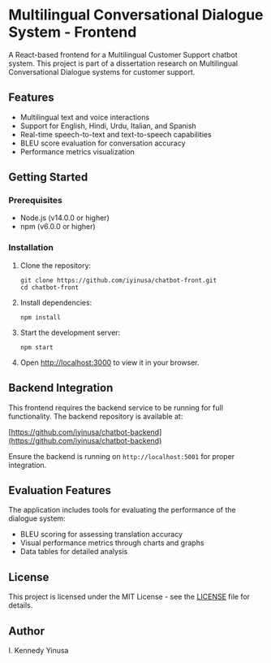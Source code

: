 # Multilingual Conversational Dialogue System - Frontend

A React-based frontend for a Multilingual Customer Support chatbot system. This project is part of a dissertation research on Multilingual Conversational Dialogue systems for customer support.

## Features

- Multilingual text and voice interactions
- Support for English, Hindi, Urdu, Italian, and Spanish
- Real-time speech-to-text and text-to-speech capabilities
- BLEU score evaluation for conversation accuracy
- Performance metrics visualization

## Getting Started

### Prerequisites

- Node.js (v14.0.0 or higher)
- npm (v6.0.0 or higher)

### Installation

1. Clone the repository:
   ```
   git clone https://github.com/iyinusa/chatbot-front.git
   cd chatbot-front
   ```

2. Install dependencies:
   ```
   npm install
   ```

3. Start the development server:
   ```
   npm start
   ```

4. Open [http://localhost:3000](http://localhost:3000) to view it in your browser.

## Backend Integration

This frontend requires the backend service to be running for full functionality. The backend repository is available at:

[https://github.com/iyinusa/chatbot-backend](https://github.com/iyinusa/chatbot-backend)

Ensure the backend is running on `http://localhost:5001` for proper integration.

## Evaluation Features

The application includes tools for evaluating the performance of the dialogue system:

- BLEU scoring for assessing translation accuracy
- Visual performance metrics through charts and graphs
- Data tables for detailed analysis

## License

This project is licensed under the MIT License - see the [LICENSE](LICENSE) file for details.

## Author

I. Kennedy Yinusa
